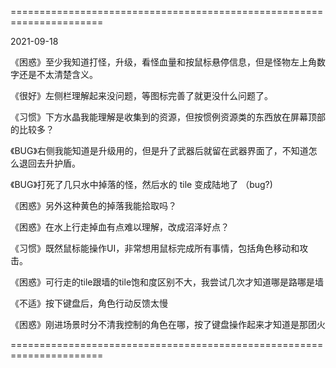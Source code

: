 

======================================================================

2021-09-18

《困惑》至少我知道打怪，升级，看怪血量和按鼠标悬停信息，但是怪物左上角数字还是不太清楚含义。

《很好》左侧栏理解起来没问题，等图标完善了就更没什么问题了。

《习惯》下方水晶我能理解是收集到的资源，但按惯例资源类的东西放在屏幕顶部的比较多？

《BUG》右侧我能知道是升级用的，但是升了武器后就留在武器界面了，不知道怎么退回去升护盾。


《BUG》打死了几只水中掉落的怪，然后水的 tile 变成陆地了 （bug?)

《困惑》另外这种黄色的掉落我能拾取吗？

《困惑》在水上行走掉血有点难以理解，改成沼泽好点？

《习惯》既然鼠标能操作UI，非常想用鼠标完成所有事情，包括角色移动和攻击。

《困惑》可行走的tile跟墙的tile饱和度区别不大，我尝试几次才知道哪是路哪是墙

《不适》按下键盘后，角色行动反馈太慢

《困惑》刚进场景时分不清我控制的角色在哪，按了键盘操作起来才知道是那团火

======================================================================


